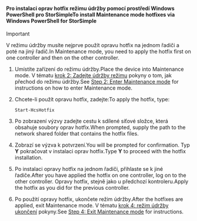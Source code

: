 <!--author=SharS last changed: 9/17/15-->

#### <a name="to-install-maintenance-mode-hotfixes-via-windows-powershell-for-storsimple"></a><span data-ttu-id="98133-101">Pro instalaci oprav hotfix režimu údržby pomocí prostředí Windows PowerShell pro StorSimple</span><span class="sxs-lookup"><span data-stu-id="98133-101">To install Maintenance mode hotfixes via Windows PowerShell for StorSimple</span></span>
> [!IMPORTANT]
> <span data-ttu-id="98133-102">V režimu údržby musíte nejprve použít opravu hotfix na jednom řadiči a poté na jiný řadič.</span><span class="sxs-lookup"><span data-stu-id="98133-102">In Maintenance mode, you need to apply the hotfix first on one controller and then on the other controller.</span></span>
> 
> 

1. <span data-ttu-id="98133-103">Umístíte zařízení do režimu údržby.</span><span class="sxs-lookup"><span data-stu-id="98133-103">Place the device into Maintenance mode.</span></span> <span data-ttu-id="98133-104">V tématu [krok 2: Zadejte údržby režimu](../articles/storsimple/storsimple-update-device.md#step2) pokyny o tom, jak přechod do režimu údržby.</span><span class="sxs-lookup"><span data-stu-id="98133-104">See [Step 2: Enter Maintenance mode](../articles/storsimple/storsimple-update-device.md#step2) for instructions on how to enter Maintenance mode.</span></span>
2. <span data-ttu-id="98133-105">Chcete-li použít opravu hotfix, zadejte:</span><span class="sxs-lookup"><span data-stu-id="98133-105">To apply the hotfix, type:</span></span>
   
     `Start-HcsHotfix` 
3. <span data-ttu-id="98133-106">Po zobrazení výzvy zadejte cestu k sdílené síťové složce, která obsahuje soubory oprav hotfix.</span><span class="sxs-lookup"><span data-stu-id="98133-106">When prompted, supply the path to the network shared folder that contains the hotfix files.</span></span>
4. <span data-ttu-id="98133-107">Zobrazí se výzva k potvrzení.</span><span class="sxs-lookup"><span data-stu-id="98133-107">You will be prompted for confirmation.</span></span> <span data-ttu-id="98133-108">Typ **Y** pokračovat v instalaci oprav hotfix.</span><span class="sxs-lookup"><span data-stu-id="98133-108">Type **Y** to proceed with the hotfix installation.</span></span>
5. <span data-ttu-id="98133-109">Po instalaci opravy hotfix na jednom řadiči, přihlaste se k jiné řadiče.</span><span class="sxs-lookup"><span data-stu-id="98133-109">After you have applied the hotfix on one controller, log on to the other controller.</span></span> <span data-ttu-id="98133-110">Opravy hotfix, stejně jako u předchozí kontroleru.</span><span class="sxs-lookup"><span data-stu-id="98133-110">Apply the hotfix as you did for the previous controller.</span></span>
6. <span data-ttu-id="98133-111">Po použití opravy hotfix, ukončete režim údržby.</span><span class="sxs-lookup"><span data-stu-id="98133-111">After the hotfixes are applied, exit Maintenance mode.</span></span> <span data-ttu-id="98133-112">V tématu [krok 4: režim údržby ukončení](../articles/storsimple/storsimple-update-device.md#step4) pokyny.</span><span class="sxs-lookup"><span data-stu-id="98133-112">See [Step 4: Exit Maintenance mode](../articles/storsimple/storsimple-update-device.md#step4) for instructions.</span></span>

